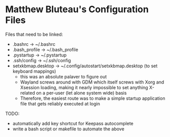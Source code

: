 # Matthew Bluteau's Configuration Files


Files that need to be linked:
- .bashrc -> ~/.bashrc
- .bash_profile -> ~/.bash_profile
- .pystartup -> ~/.pystartup
- .ssh/config -> ~/.ssh/config
- setxkbmap.desktop -> ~/.config/autostart/setxkbmap.desktop (to set keyboard
  mappings)
  - this was an absolute palaver to figure out
  - Wayland screws around with GDM which itself screws with Xorg and Xsession
    loading, making it nearly impossible to set anything X-related on a
    per-user (let alone system wide) basis
  - Therefore, the easiest route was to make a simple startup application file
    that gets reliably executed at login

TODO:
- automatically add key shortcut for Keepass autocomplete
- write a bash script or makefile to automate the above
